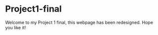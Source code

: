 # Project1-final
Welcome to my Project 1 final, this webpage has been redesigned. Hope you like it!
